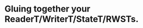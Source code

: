 Gluing together your ReaderT/WriterT/StateT/RWSTs.
==================================================